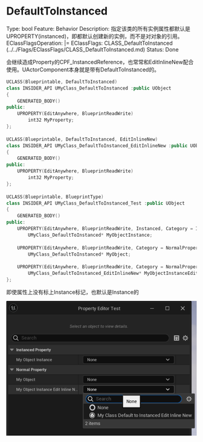 # DefaultToInstanced

Type: bool
Feature: Behavior
Description: 指定该类的所有实例属性都默认是UPROPERTY(instanced)，即都默认创建新的实例，而不是对对象的引用。
EClassFlagsOperation: |=
EClassFlags: CLASS_DefaultToInstanced (../../Flags/EClassFlags/CLASS_DefaultToInstanced.md)
Status: Done

会继续造成Property的CPF_InstancedReference，也常常和EditInlineNew配合使用。UActorComponent本身就是带有DefaultToInstanced的。

```cpp
UCLASS(Blueprintable, DefaultToInstanced)
class INSIDER_API UMyClass_DefaultToInstanced :public UObject
{
	GENERATED_BODY()
public:
	UPROPERTY(EditAnywhere, BlueprintReadWrite)
		int32 MyProperty;
};

UCLASS(Blueprintable, DefaultToInstanced, EditInlineNew)
class INSIDER_API UMyClass_DefaultToInstanced_EditInlineNew :public UObject
{
	GENERATED_BODY()
public:
	UPROPERTY(EditAnywhere, BlueprintReadWrite)
		int32 MyProperty;
};

UCLASS(Blueprintable, BlueprintType)
class INSIDER_API UMyClass_DefaultToInstanced_Test :public UObject
{
	GENERATED_BODY()
public:
	UPROPERTY(EditAnywhere, BlueprintReadWrite, Instanced, Category = InstancedProperty)
		UMyClass_DefaultToInstanced* MyObjectInstance;

	UPROPERTY(EditAnywhere, BlueprintReadWrite, Category = NormalProperty)
		UMyClass_DefaultToInstanced* MyObject;

	UPROPERTY(EditAnywhere, BlueprintReadWrite, Category = NormalProperty)
		UMyClass_DefaultToInstanced_EditInlineNew* MyObjectInstanceEditInlineNew;
};
```

即使属性上没有标上Instance标记，也默认是Instance的

![Untitled](DefaultToInstanced/Untitled.png)